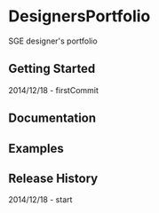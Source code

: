 # DesignersPortfolio

SGE designer's portfolio

## Getting Started
2014/12/18 - firstCommit

## Documentation

## Examples

## Release History
2014/12/18 - start
